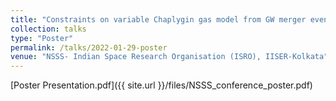 ```yaml
---
title: "Constraints on variable Chaplygin gas model from GW merger events"
collection: talks
type: "Poster"
permalink: /talks/2022-01-29-poster
venue: "NSSS- Indian Space Research Organisation (ISRO), IISER-Kolkata"
---
```


[Poster Presentation.pdf]({{ site.url }}/files/NSSS_conference_poster.pdf)